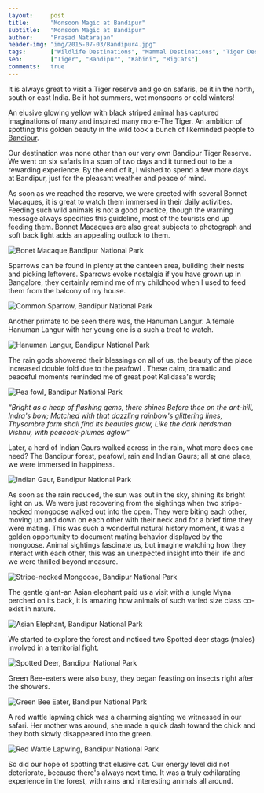 ```yaml
---
layout:     post
title:      "Monsoon Magic at Bandipur"
subtitle:   "Monsoon Magic at Bandipur"
author:     "Prasad Natarajan"
header-img: "img/2015-07-03/Bandipur4.jpg"
tags:		["Wildlife Destinations", "Mammal Destinations", "Tiger Destinations", "Bandipur"]
seo: 		["Tiger", "Bandipur", "Kabini", "BigCats"]
comments:   true
---
```


<p>It is always great to visit a Tiger reserve and go on safaris, be it in the north, south or east India. Be it hot summers, wet monsoons or cold winters!</p>

<p>An elusive glowing yellow with black striped animal has captured imaginations of many and inspired many more-The Tiger. An ambition of spotting this golden beauty in the wild took a bunch of likeminded people to <a href="http://www.wilderhood.com/destination/Bandipur" target="_blank">Bandipur</a>.</p>

<p>Our destination was none other than our very own Bandipur Tiger Reserve. We went on six safaris in a span of two days and it turned out to be a rewarding experience. By the end of it, I wished to spend a few more days at Bandipur,  just for the pleasant weather and peace of mind.</p>  

<p>As soon as we reached the reserve, we were greeted with several Bonnet Macaques, it is great to watch them immersed in their daily activities. Feeding such wild animals is not a good practice, though the warning message always specifies this guideline, most of the tourists end up feeding them. Bonnet Macaques are also great subjects to photograph and soft back light adds an appealing outlook to them.</p>

<img src="{{ site.baseurl}}/img/2015-07-03/Bandipur7.jpg" alt="Bonet Macaque,Bandipur National Park">

<p>Sparrows can be found in plenty at the canteen area, building their nests and picking leftovers. Sparrows evoke nostalgia if you have grown up in Bangalore, they certainly remind me of my childhood when I used to feed them from the balcony of my house.</p>

<img src="{{ site.baseurl}}/img/2015-07-03/Bandipur8.jpg" alt="Common Sparrow, Bandipur National Park">

<p>Another primate to be seen there was, the Hanuman Langur. A female Hanuman Langur with her young one is a such a treat to watch.</p>  

<img src="{{ site.baseurl}}/img/2015-07-03/Bandipur9.jpg" alt="Hanuman Langur, Bandipur National Park">

<p>The rain gods showered their blessings on all of us, the beauty of the place increased double fold due to the peafowl . These calm, dramatic and peaceful moments reminded me of  great poet Kalidasa's words;</p> 

<img src="{{ site.baseurl}}/img/2015-07-03/Bandipur10.jpg" alt="Pea fowl, Bandipur National Park">

<p><em>“Bright as a heap of flashing gems, there shines
Before thee on the ant-hill, Indra's bow;
Matched with that dazzling rainbow's glittering lines,
Thysombre form shall find its beauties grow,
Like the dark herdsman Vishnu, with peacock-plumes aglow”</em></p>

<p>Later, a herd of Indian Gaurs walked across in the rain, what more does one need? The Bandipur forest, peafowl, rain and Indian Gaurs; all at one place, we were immersed in happiness.</p>

<img src="{{ site.baseurl}}/img/2015-07-03/Bandipur1.jpg" alt="Indian Gaur, Bandipur National Park">

<p>As soon as the rain reduced, the sun was out in the sky, shining its bright light on us. We were just recovering from the sightings when two stripe-necked mongoose walked out into the open. They were biting each other, moving up and down on each other with their neck and for a brief time they were mating.  This was such a wonderful natural history moment, it was a golden opportunity to document mating behavior displayed by the mongoose. Animal sightings fascinate us, but imagine watching how they interact with each other, this was an unexpected insight into their life and we were thrilled beyond measure.</p>

<img src="{{ site.baseurl}}/img/2015-07-03/Bandipur2.jpg" alt="Stripe-necked Mongoose, Bandipur National Park">

<p>The gentle giant-an Asian elephant  paid us a visit with a jungle Myna perched on its back, it is amazing how animals of such varied size class co-exist in nature.</p> 

<img src="{{ site.baseurl}}/img/2015-07-03/Bandipur3.jpg" alt="Asian Elephant, Bandipur National Park">

<p>We started to explore the forest and noticed two Spotted deer stags (males) involved in a territorial fight.</p> 

<img src="{{ site.baseurl}}/img/2015-07-03/Bandipur4.jpg" alt="Spotted Deer, Bandipur National Park">

<p>Green Bee-eaters were also busy, they began feasting on insects right after the showers.</p> 

<img src="{{ site.baseurl}}/img/2015-07-03/Bandipur5.jpg" alt="Green Bee Eater, Bandipur National Park">
 
<p>A red wattle lapwing chick was a charming sighting we witnessed in our safari. Her mother was around, she  made a quick dash toward the chick and they both slowly disappeared into the green.</p>

<img src="{{ site.baseurl}}/img/2015-07-03/Bandipur6.jpg" alt="Red Wattle Lapwing, Bandipur National Park">

<p>So did our hope of spotting that elusive cat.  Our energy level did not deteriorate, because there's always next time. It was a truly exhilarating experience in the forest, with rains and interesting animals all around.</p> 



